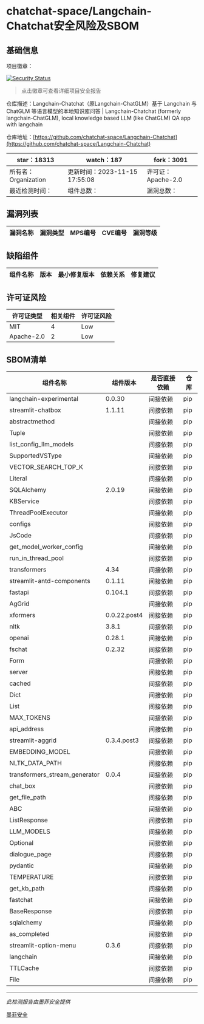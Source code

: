 # chatchat-space/Langchain-Chatchat安全风险及SBOM

## 基础信息

项目徽章：

[![Security Status](https://www.murphysec.com/platform3/v31/badge/1724858237637320704.svg)](https://www.murphysec.com/console/report/1692239221308022784/1724858237637320704)

> 点击徽章可查看详细项目安全报告

仓库描述：Langchain-Chatchat（原Langchain-ChatGLM）基于 Langchain 与 ChatGLM 等语言模型的本地知识库问答 | Langchain-Chatchat (formerly langchain-ChatGLM), local knowledge based LLM (like ChatGLM) QA app with langchain 

仓库地址：[https://github.com/chatchat-space/Langchain-Chatchat](https://github.com/chatchat-space/Langchain-Chatchat)

| star：18313 | watch：187 | fork：3091 |
| ----------- | -------------- | ------------ |
| 所有者：Organization | 更新时间：2023-11-15 17:55:08 | 许可证：Apache-2.0 |
| 最近检测时间： | 组件总数： | 漏洞总数： |




## 漏洞列表

| 漏洞名称 | 漏洞类型 | MPS编号 | CVE编号 | 漏洞等级 |
| ------- | ------ | ------- | ------ | ----- |





## 缺陷组件

| 组件名称 | 版本 | 最小修复版本 | 依赖关系 | 修复建议 |
| -------- | ---- | ------------ | -------- | -------- |





## 许可证风险

| 许可证类型 | 相关组件 | 许可证风险 |
| ---------- | -------- | ---------- |
|MIT|4|Low|
|Apache-2.0|2|Low|




## SBOM清单

| 组件名称 | 组件版本 | 是否直接依赖 | 仓库 |
| -------- | -------- | ------------ | ---- |
|langchain-experimental|0.0.30|间接依赖|pip|
|streamlit-chatbox|1.1.11|间接依赖|pip|
|abstractmethod||间接依赖|pip|
|Tuple||间接依赖|pip|
|list_config_llm_models||间接依赖|pip|
|SupportedVSType||间接依赖|pip|
|VECTOR_SEARCH_TOP_K||间接依赖|pip|
|Literal||间接依赖|pip|
|SQLAlchemy|2.0.19|间接依赖|pip|
|KBService||间接依赖|pip|
|ThreadPoolExecutor||间接依赖|pip|
|configs||间接依赖|pip|
|JsCode||间接依赖|pip|
|get_model_worker_config||间接依赖|pip|
|run_in_thread_pool||间接依赖|pip|
|transformers|4.34|间接依赖|pip|
|streamlit-antd-components|0.1.11|间接依赖|pip|
|fastapi|0.104.1|间接依赖|pip|
|AgGrid||间接依赖|pip|
|xformers|0.0.22.post4|间接依赖|pip|
|nltk|3.8.1|间接依赖|pip|
|openai|0.28.1|间接依赖|pip|
|fschat|0.2.32|间接依赖|pip|
|Form||间接依赖|pip|
|server||间接依赖|pip|
|cached||间接依赖|pip|
|Dict||间接依赖|pip|
|List||间接依赖|pip|
|MAX_TOKENS||间接依赖|pip|
|api_address||间接依赖|pip|
|streamlit-aggrid|0.3.4.post3|间接依赖|pip|
|EMBEDDING_MODEL||间接依赖|pip|
|NLTK_DATA_PATH||间接依赖|pip|
|transformers_stream_generator|0.0.4|间接依赖|pip|
|chat_box||间接依赖|pip|
|get_file_path||间接依赖|pip|
|ABC||间接依赖|pip|
|ListResponse||间接依赖|pip|
|LLM_MODELS||间接依赖|pip|
|Optional||间接依赖|pip|
|dialogue_page||间接依赖|pip|
|pydantic||间接依赖|pip|
|TEMPERATURE||间接依赖|pip|
|get_kb_path||间接依赖|pip|
|fastchat||间接依赖|pip|
|BaseResponse||间接依赖|pip|
|sqlalchemy||间接依赖|pip|
|as_completed||间接依赖|pip|
|streamlit-option-menu|0.3.6|间接依赖|pip|
|langchain||间接依赖|pip|
|TTLCache||间接依赖|pip|
|File||间接依赖|pip|


------

*此检测报告由墨菲安全提供*

[墨菲安全](www.murphysec.com)